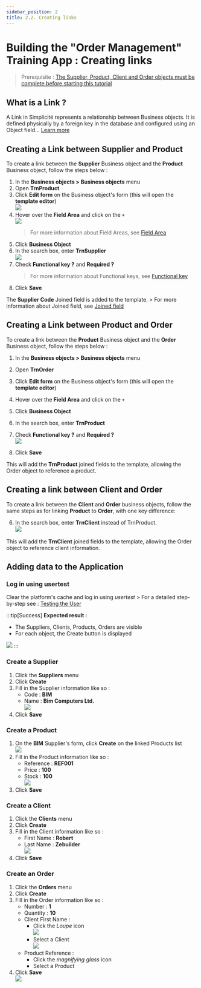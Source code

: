 ```yaml
---
sidebar_position: 2
title: 2.2. Creating links
---
```


# Building the "Order Management" Training App : Creating links

> Prerequisite : [The Supplier, Product, Client and Order objects must be complete before starting this tutorial](/tutorial/expanding/addobjects)

## What is a Link ?

A Link in Simplicité represents a relationship between Business objects. It is defined physically by a foreign key in the database and configured using an Object field... [Learn more](/platform/businessobjects/links)

## Creating a Link between Supplier and Product

To create a link between the **Supplier** Business object and the **Product** Business object, follow the steps below :
1. In the **Business objects > Business objects** menu
2. Open **TrnProduct**
3. Click **Edit form** on the Business object's form (this will open the **template editor**)  
    ![](img/relations/edit-form.png)
4. Hover over the **Field Area** and click on the `+`  
    ![](img/relations/field-area.png)
    > For more information about Field Areas, see [Field Area](/platform/userinterface/templating/fields-areas)  
5. Click **Business Object**
6. In the search box, enter **TrnSupplier**  
    ![](img/relations/search-supplier.png)
7. Check **Functional key ?** and **Required ?** 
    > For more information about Functional keys, see [Functional key](/platform/businessobjects/fields#functional-key)
8. Click **Save**

The **Supplier Code** Joined field is added to the template.
    > For more information about Joined field, see [Joined field](/platform/businessobjects/fields#joined-fields)

## Creating a Link between Product and Order

To create a link between the **Product** Business object and the **Order** Business object, follow the steps below :
1. In the **Business objects > Business objects** menu
2. Open **TrnOrder**
3. Click **Edit form** on the Business object's form (this will open the **template editor**)
4. Hover over the **Field Area** and click on the `+`
5. Click **Business Object**
6. In the search box, enter **TrnProduct**
7. Check **Functional key ?** and **Required ?**  
     ![](img/relations/foreign-key.png)

8. Click **Save**

This will add the **TrnProduct** joined fields to the template, allowing the Order object to reference a product.

## Creating a link between Client and Order

To create a link between the **Client** and **Order** business objects, follow the same steps as for linking **Product** to **Order**, with one key difference:

6. In the search box, enter **TrnClient** instead of TrnProduct.  
     ![](img/relations/foreign-key-cli.png)

This will add the **TrnClient** joined fields to the template, allowing the Order object to reference client information.

## Adding data to the Application

### Log in using usertest
Clear the platform's cache and log in using *usertest*
    > For a detailed step-by-step see : [Testing the User](/tutorial/getting-started/user#activating-and-testing-the-user)

:::tip[Success]
  <b>Expected result :</b>
    <ul>
        <li>The Suppliers, Clients, Products, Orders are visible</li>
        <li>For each object, the Create button is displayed</li>
    </ul>
    ![](img/relations/success-crud.png)
:::

### Create a Supplier

1. Click the **Suppliers** menu
2. Click **Create**
3. Fill in the Supplier information like so :
    - Code : **BIM**
    - Name : **Bim Computers Ltd.**  
    ![](img/relations/create-supplier.png)
4. Click **Save**

### Create a Product

1. On the **BIM** Supplier's form, click **Create** on the linked Products list  
    ![](img/relations/create-product-panel.png)
2. Fill in the Product information like so : 
    - Reference : **REF001**
    - Price : **100**
    - Stock : **100**   
    ![](img/relations/create-product.png)
3. Click **Save**

### Create a Client

1. Click the **Clients** menu
2. Click **Create**
3. Fill in the Client information like so :
    - First Name : **Robert**
    - Last Name : **Zebuilder**  
    ![](img/relations/create-client.png)
4. Click **Save**

### Create an Order

1. Click the **Orders** menu
2. Click **Create**
3. Fill in the Order information like so : 
    - Number : **1**
    - Quantity : **10**
    - Client First Name :
        - Click the *Loupe* icon  
            ![](img/relations/select-ref.png)
        - Select a Client  
             ![](img/relations/select-client.png)
    - Product Reference :
        - Click the *magnifying glass* icon  
        - Select a Product
4. Click **Save**  
![](img/relations/create-order.png)